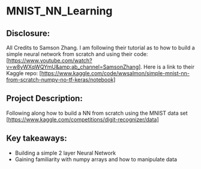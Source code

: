 # MNIST_NN_Learning

## Disclosure:
All Credits to Samson Zhang. I am following their tutorial as to how to build a simple neural network from scratch and using their code: [https://www.youtube.com/watch?v=w8yWXqWQYmU&amp;ab_channel=SamsonZhang]. Here is a link to their Kaggle repo: [https://www.kaggle.com/code/wwsalmon/simple-mnist-nn-from-scratch-numpy-no-tf-keras/notebook]


## Project Description:

Following along how to build a NN from scratch using the MNIST data set [https://www.kaggle.com/competitions/digit-recognizer/data]

## Key takeaways:

- Building a simple 2 layer Neural Network
- Gaining familiarity with numpy arrays and how to manipulate data